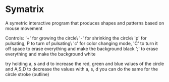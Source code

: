 # Symatrix
A symetric interactive program that produces shapes and patterns based on mouse movement 

Controls: 
'+' for growing the circle\\
'-' for shrinking the circle\\
'p' for pulsating, P to turn of pulsating\\
'c' for color changing mode, 'C' to turn it off
space to erase everything and make the background black
';' to erase everything and make the background white 

try holding a, s and d to increase the red, green and blue values of the circle and A,S,D to decrease the values
with a, s, d you can do the same for the circle stroke (outline)  
